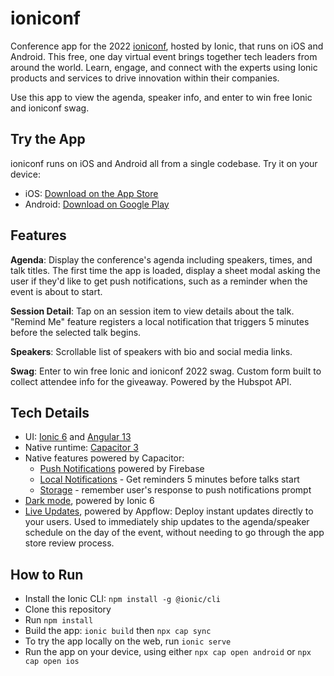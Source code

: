 # ioniconf
Conference app for the 2022 [ioniconf](https://ionic.io/ioniconf), hosted by Ionic, that runs on iOS and Android. This free, one day virtual event brings together tech leaders from around the world. Learn, engage, and connect with the experts using Ionic products and services to drive innovation within their companies.

Use this app to view the agenda, speaker info, and enter to win free Ionic and ioniconf swag.

## Try the App

ioniconf runs on iOS and Android all from a single codebase. Try it on your device:

- iOS: [Download on the App Store](https://apps.apple.com/app/id1622127552)
- Android: [Download on Google Play](https://play.google.com/store/apps/details?id=io.ionic.ioniconf)

## Features

**Agenda**: Display the conference's agenda including speakers, times, and talk titles. The first time the app is loaded, display a sheet modal asking the user if they'd like to get push notifications, such as a reminder when the event is about to start.

**Session Detail**: Tap on an session item to view details about the talk. "Remind Me" feature registers a local notification that triggers 5 minutes before the selected talk begins. 

**Speakers**: Scrollable list of speakers with bio and social media links.

**Swag**: Enter to win free Ionic and ioniconf 2022 swag. Custom form built to collect attendee info for the giveaway. Powered by the Hubspot API.

## Tech Details

* UI: [Ionic 6](https://ionicframework.com) and [Angular 13](https://angular.io)
* Native runtime: [Capacitor 3](https://capacitorjs.com)
* Native features powered by Capacitor:
  * [Push Notifications](https://capacitorjs.com/docs/apis/push-notifications) powered by Firebase
  * [Local Notifications](https://capacitorjs.com/docs/apis/local-notifications) - Get reminders 5 minutes before talks start
  * [Storage](https://capacitorjs.com/docs/apis/storage) - remember user's response to push notifications prompt
* [Dark mode](https://ionicframework.com/docs/theming/dark-mode), powered by Ionic 6
* [Live Updates](https://ionic.io/appflow/live-updates), powered by Appflow: Deploy instant updates directly to your users. Used to immediately ship updates to the agenda/speaker schedule on the day of the event, without needing to go through the app store review process.

## How to Run

- Install the Ionic CLI: `npm install -g @ionic/cli`
- Clone this repository
- Run `npm install`
- Build the app: `ionic build` then `npx cap sync`
- To try the app locally on the web, run `ionic serve`
- Run the app on your device, using either `npx cap open android` or `npx cap open ios`
